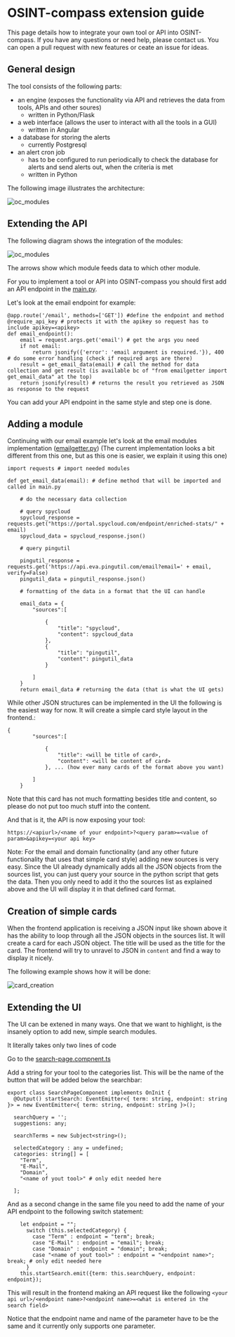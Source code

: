 # OSINT-compass extension guide

This page details how to integrate your own tool or API into OSINT-compass. If you have any questions or need help, please contact us. You can open a pull request with new features or ceate an issue for ideas.

## General design

The tool consists of the following parts: 
- an engine (exposes the functionality via API and retrieves the data from tools, APIs and other soures)
  - written in Python/Flask
- a web interface (allows the user to interact with all the tools in a GUI)
  - written in Angular
- a database for storing the alerts
  - currently Postgresql
- an alert cron job
  - has to be configured to run periodically to check the database for alerts and send alerts out, when the criteria is met
  - written in Python

The following image illustrates the architecture:

![oc_modules](https://github.com/elpato-dev/OSINT-compass/blob/main/images/architecture.png)

## Extending the API

The following diagram shows the integration of the modules:

![oc_modules](https://github.com/elpato-dev/OSINT-compass/blob/main/images/modules_engine.png)

The arrows show which module feeds data to which other module.

For you to implement a tool or API into OSINT-compass you should first add an API endpoint in the [main.py](https://github.com/elpato-dev/OSINT-compass-engine/blob/main/main.py).

Let's look at the email endpoint for example:

```text
@app.route('/email', methods=['GET']) #define the endpoint and method
@require_api_key # protects it with the apikey so request has to include apikey=<apikey>
def email_endpoint(): 
    email = request.args.get('email') # get the args you need
    if not email: 
        return jsonify({'error': 'email argument is required.'}), 400 # do some error handling (check if required args are there)
    result = get_email_data(email) # call the method for data collection and get result (is available bc of "from emailgetter import get_email_data" at the top)
    return jsonify(result) # returns the result you retrieved as JSON as response to the request
```

You can add your API endpoint in the same style and step one is done.

## Adding a module

Continuing with our email example let's look at the email modules implementation ([emailgetter.py](https://github.com/elpato-dev/OSINT-compass-engine/blob/main/emailgetter.py)) (The current implementation looks a bit different from this one, but as this one is easier, we explain it using this one)

```text
import requests # import needed modules

def get_email_data(email): # define method that will be imported and called in main.py
    
    # do the necessary data collection
    
    # query spycloud
    spycloud_response = requests.get("https://portal.spycloud.com/endpoint/enriched-stats/" + email)
    spycloud_data = spycloud_response.json()

    # query pingutil

    pingutil_response = requests.get('https://api.eva.pingutil.com/email?email=' + email, verify=False)
    pingutil_data = pingutil_response.json()
    
    # formatting of the data in a format that the UI can handle
    
    email_data = {
        "sources":[
            
            {
                "title": "spycloud",
                "content": spycloud_data
            },
            {
                "title": "pingutil",
                "content": pingutil_data
            }

        ]
    } 
    return email_data # returning the data (that is what the UI gets)

```

While other JSON structures can be implemented in the UI the following is the easiest way for now. 
It will create a simple card style layout in the frontend.:

```text
{
        "sources":[
            
            {
                "title": <will be title of card>,
                "content": <will be content of card>
            }, ... (how ever many cards of the format above you want)

        ]
    } 
```

Note that this card has not much formatting besides title and content, so please do not put too much stuff into the content.

And that is it, the API is now exposing your tool:

```text
https://<apiurl>/<name of your endpoint>?<query param>=<value of param>&apikey=<your api key>
```

Note: For the email and domain functionality (and any other future functionality that uses that simple card style) adding new sources is very easy. Since the UI already dynamically adds all the JSON objects from the sources list, you can just query your source in the python script that gets the data. Then you only need to add it tho the sources list as explained above and the UI will display it in that defined card format.

## Creation of simple cards

When the frontend application is receiving a JSON input like shown above it has the ability to loop through all the JSON objects in the sources list.
It will create a card for each JSON object. The title will be used as the title for the card. The frontend will try to unravel to JSON in `content` and find a way to display it nicely.

The following example shows how it will be done:

![card_creation](https://github.com/elpato-dev/OSINT-compass/blob/main/images/card_creation.png)

## Extending the UI

The UI can be extened in many ways. One that we want to highlight, is the insanely option to add new, simple search modules.

It literally takes only two lines of code

Go to the [search-page.compnent.ts](https://github.com/elpato-dev/OSINT-compass-portal/blob/main/src/app/search-page/search-page.component.ts)

Add a string for your tool to the categories list. This will be the name of the button that will be added below the searchbar:

```plaintext
export class SearchPageComponent implements OnInit {
  @Output() startSearch: EventEmitter<{ term: string, endpoint: string }> = new EventEmitter<{ term: string, endpoint: string }>();

  searchQuery = '';
  suggestions: any;

  searchTerms = new Subject<string>();

  selectedCategory : any = undefined;
  categories: string[] = [
    "Term",
    "E-Mail",
    "Domain",
    "<name of yout tool>" # only edit needed here
    
  ];
```

And as a second change in the same file you need to add the name of your API endpoint to the following switch statement:

```plaintext
    let endpoint = "";
      switch (this.selectedCategory) {
        case "Term" : endpoint = "term"; break;
        case "E-Mail" : endpoint = "email"; break;
        case "Domain" : endpoint = "domain"; break;
        case "<name of yout tool>" : endpoint = "<endpoint name>"; break; # only edit needed here
      }
    this.startSearch.emit({term: this.searchQuery, endpoint:  endpoint});
```

This will result in the frontend making an API request like the following `<your api url>/<endpoint name>?<endpoint name>=<what is entered in the search field>`

Notice that the endpoint name and name of the parameter have to be the same and it currently only supports one parameter.


